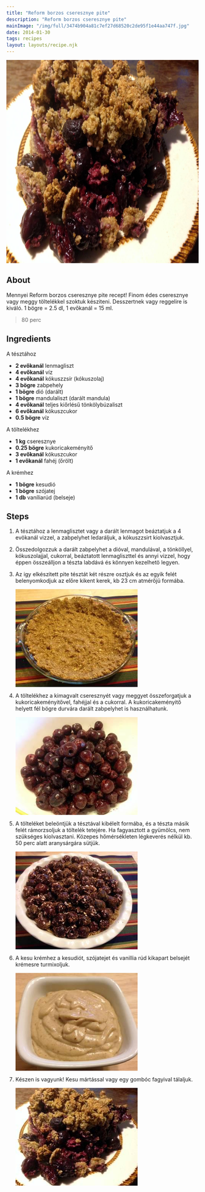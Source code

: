 ```yaml
---
title: "Reform borzos cseresznye pite"
description: "Reform borzos cseresznye pite"
mainImage: "/img/full/3474b904a81c7ef27d68520c2de95f1e44aa747f.jpg"
date: 2014-01-30
tags: recipes
layout: layouts/recipe.njk
---
```

                            
<p align="center"><a href="https://cookpad.com/hu/receptek/1926798-reform-borzos-cseresznye-pite" rel="Recipe source page"><img width="751" height="532" src="/img/full/3474b904a81c7ef27d68520c2de95f1e44aa747f.jpg"/></a></p>

## About
Mennyei Reform borzos cseresznye pite recept! Finom édes cseresznye vagy meggy töltelékkel szoktuk késziteni. Desszertnek vagy reggelire is kiváló. 1 bögre = 2.5 dl, 1 evőkanál = 15 ml.

> 80 perc 

## Ingredients

A tésztához
* **2 evőkanál** lenmagliszt
* **4 evőkanál** víz
* **4 evőkanál** kókuszzsír (kókuszolaj)
* **3 bögre** zabpehely
* **1 bögre** dió (darált)
* **1 bögre** mandulaliszt (darált mandula)
* **4 evőkanál** teljes kiőrlésű tönkölybúzaliszt
* **6 evőkanál** kókuszcukor
* **0.5 bögre** víz

A töltelékhez
* **1 kg** cseresznye
* **0.25 bögre** kukoricakeményítő
* **3 evőkanál** kókuszcukor
* **1 evőkanál** fahéj (őrölt)

A krémhez
* **1 bögre** kesudió
* **1 bögre** szójatej
* **1 db** vaníliarúd (belseje)

## Steps

1. A tésztához a lenmaglisztet vagy a darált lenmagot beáztatjuk a 4 evökanál vizzel, a zabpelyhet ledaráljuk, a kókuszzsirt kiolvasztjuk.
 
    <div style="clear: both"/>

2. Összedolgozzuk a darált zabpelyhet a dióval, mandulával, a tönköllyel, kókuszolajjal, cukorral, beáztatott lenmagliszttel és annyi vizzel, hogy éppen összeálljon a tészta labdává és könnyen kezelhetö legyen.
 
    <div style="clear: both"/>

3. Az igy elkészitett pite tésztát két részre osztjuk és az egyik felét belenyomkodjuk az előre kikent kerek, kb 23 cm atmérőjü formába.
 
    <p><img width="320" height="256" align="left" src="/img/full/a277b7d67385a21d820c1d58b898e99406e65def.jpg"/></p><div style="clear: both"/>

4. A töltelékhez a kimagvalt cseresznyét vagy meggyet összeforgatjuk a kukoricakeményitővel, fahéjjal és a cukorral. A kukoricakeményitő helyett fél bögre durvára darált zabpelyhet is használhatunk.
 
    <p><img width="320" height="256" align="left" src="/img/full/524b2dee01682cb7d23ff1b03f1cb6e883db963f.jpg"/></p><div style="clear: both"/>

5. A tölteléket beleöntjük a tésztával kibélelt formába, és a tészta másik felét rámorzsoljuk a töltelék tetejére. Ha fagyasztott a gyümölcs, nem szükséges kiolvasztani. Közepes hőmérsékleten légkeverés nélkül kb. 50 perc alatt aranysárgára sütjük.
 
    <p><img width="320" height="256" align="left" src="/img/full/550cc5f4f5b79eec24a179196a9812a9157ef37d.jpg"/></p><div style="clear: both"/>

6. A kesu krémhez a kesudiót, szójatejet és vanillia rúd kikapart belsejét krémesre turmixoljuk.
 
    <p><img width="320" height="256" align="left" src="/img/full/72cc2f88becba6e08b181b5d25a730a58d370d6c.jpg"/></p><div style="clear: both"/>

7. Készen is vagyunk! Kesu mártással vagy egy gombóc fagyival tálaljuk.
 
    <p><img width="320" height="256" align="left" src="/img/full/6770d69c8c399d1b6bb6694bf7b0cd7a33c0b75b.jpg"/></p><div style="clear: both"/>

